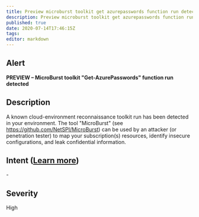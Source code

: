 ```yaml
---
title: Preview microburst toolkit get azurepasswords function run detected
description: Preview microburst toolkit get azurepasswords function run detected
published: true
date: 2020-07-14T17:46:15Z
tags:
editor: markdown
---
```


## Alert
**PREVIEW – MicroBurst toolkit "Get-AzurePasswords" function run detected**

## Description
A known cloud-environment reconnaissance toolkit run has been detected in your environment. The tool "MicroBurst" (see https://github.com/NetSPI/MicroBurst) can be used by an attacker (or penetration tester) to map your subscription(s) resources, identify insecure configurations, and leak confidential information.

## Intent ([Learn more](/public/security/alerts/intentions.md))
\-

## Severity
High





